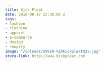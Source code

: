 ```yaml
---
title: Kick Pleat
date: 2016-08-17 15:38:00 Z
tags:
- fashion
- clothing
- apparel
- e-commerce
- design
- shopify
image: "/uploads/59%20-%20kickpleat@2x.jpg"
store-link: http://www.kickpleat.com
---
```


